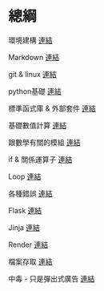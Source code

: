 # 總綱
環境建構
[連結](./環境建構/環境建構.ipynb)

Markdown
[連結](./Markdown.ipynb)

git & linux
[連結](./git、linux與終端機/git&linux.ipynb)

python基礎
[連結](./python基礎.ipynb)

標準函式庫 & 外部套件
[連結](./標準函式庫&外部套件.ipynb)

基礎數值計算
[連結](./基礎數值計算.ipynb)

跟數學有關的模組
[連結](./模組/跟數學有關的模組.ipynb)

if & 關係運算子
[連結](./if&關係運算子.ipynb)

Loop
[連結](./Loop.ipynb)

各種錯誤
[連結](./各種錯誤.ipynb)

Flask
[連結](./Flask.ipynb)

Jinja
[連結](./Jinja/Jinja.ipynb)

Render
[連結](./Render/Render.ipynb)

檔案存取
[連結](./檔案存取/檔案存取.ipynb)

中毒 - 只是彈出式廣告
[連結](./中毒/彈出式廣告.ipynb)